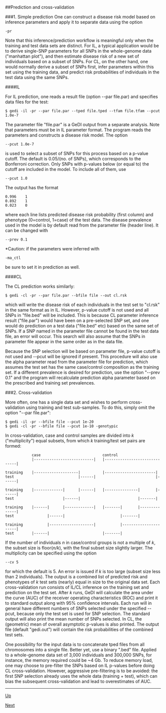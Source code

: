 ##Prediction and cross-validation

###1. Simple prediction
One can construct a disease risk model based on inference parameters and apply it to separate data using the option 

    -pr

Note that this inference/prediction workflow is meaningful only when the training and test data sets are distinct. For IL, a typical application would be to derive single-SNP parameters for all SNPs in the whole-genome data ("manhattan plot"), and then estimate disease risk of a new set of individuals based on a subset of SNPs. For CL, on the other hand, one would normally derive a subset of SNPs first, infer parameters within this set using the training data, and predict risk probabilities of individuals in the test data using the same SNPs.

####IL

For IL prediction, one reads a result file (option --par file.par) and specifies data files for the test:

    $ gedi -il -pr --par file.par --tped file.tped --tfam file.tfam --pcut 1.0e-7

The parameter file "file.par" is a GeDI output from a separate analysis. Note that parameters must be in IL parameter format. The program reads the parameters and constructs a disease risk model. The option 

    --pcut 1.0e-7

is used to select a subset of SNPs for this process based on a p-value cutoff. The default is 0.05/(no. of SNPs), which corresponds to the Bonferroni correction. Only SNPs with p-values below (or equal to) the cutoff are included in the model. To include all of them, use 

    --pcut 1.0

  The output has the format
	
    0.996    1
    0.892    1
    0.023    0

where each line lists predicted disease risk probability (first column) and phenotype (0=control, 1=case) of the test data. The disease prevalence used in the model is by default read from the parameter file (header line). It can be changed with

    --prev 0.1

*Caution: if the parameters were inferred with 

    -ma_ctl

be sure to set it in prediction as well.

####CL

The CL prediction works similarly:

    $ gedi -cl -pr --par file.par --bfile file --out cl.rsk

which will write the disease risk of each individuals in the test set to "cl.rsk" in the same format as in IL.
However, p-value cutoff is not used and all SNPs in "file.bed" will be included. This is because CL parameter inference result ("file.par") would have been on a pre-selected SNP set, and one would do prediction on a test data ("file.bed" etc) based on the same set of SNPs. If a SNP named in the parameter file cannot be found in the test data file, an error will occur. This search will also assume that the SNPs in parameter file appear in the same order as in the data file. 

Because the SNP selection will be based on parameter file, p-value cutoff is not used and --pcut will be ignored if present. This procedure will also use the alpha parameter read from the parameter file for prediction, which assumes the test set has the same case/control composition as the training set. If a different prevalence is desired for prediction, use the option "--prev 0.1" and the program will recalculate prediction alpha parameter based on the prescribed and training set prevalences. 

###2. Cross-validation

More often, one has a single data set and wishes to perform cross-validation using training and test sub-samples. To do this, simply omit the option "--par file.par":

    $ gedi -il -pr --bfile file --pcut 1e-20
    $ gedi -cl -pr --bfile file --pcut 1e-10 -genotypic

In cross-validation, case and control samples are divided into _k_ ("multiplicity") equal subsets, from which _k_ training/test set pairs are formed:

                case                            control
                |---------------------------|   |------------------------------|

    training	|--------------------|          |-----------------------|
    test                             |------|                           |------|

    training	|-------------|      |------|   |---------------|       |------|
    test                      |------|                          |-------|

    training	|------|      |-------------|   |-------|       |--------------|
    test               |------|                         |-------|

    training	       |--------------------|           |----------------------|
    test        |------|                        |-------|


If the number of individuals _n_ in case/control groups is not a multiple of _k_, the subset size is floor(_n/k_), with the final subset size slightly larger. The multiplicity can be specified using the option

	--cv 5

for which the default is 5. An error is issued if _k_ is too large (subset size less than 2 individuals). The output is a combined list of predicted risk and phenotypes of _k_ test sets (nearly) equal in size to the original data set. Each cross-validation run consists of IL/CL inference on the training set and prediction on the test set. After _k_ runs, GeDI will calculate the area under the curve (AUC) of the receiver operating characteristics (ROC) and print it to standard output along with 95% confidence intervals. Each run will in general have different numbers of SNPs selected under the specified --pcut, because only the test set is used for SNP selection. The standard output will also print the mean number of SNPs selected. In CL, the (geometric) mean of overall asymptotic p-values is also printed. The output file (default "gedi.out") will contain the risk probabilities of the combined test sets.

One possibility for the input data is to concatenate tped files from all chromosomes into a single file. Better yet, use a binary ".bed" file. Applied to a whole-genome data set of 3,000 individuals and 300,000 SNPs, for instance, the memory required could be ~4 Gb. To reduce memory load, one may choose to pre-filter the SNPs based on IL p-values before doing CL cross-validation. However, aggressive pre-filtering is to be avoided: the first SNP selection already uses the whole data (training + test), which can bias the subsequent cross-validation and lead to overestimates of AUC.

***
[Up](README.md)

[Next](tests.md)

